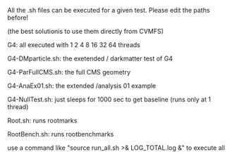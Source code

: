 All the .sh files can be executed for a given test. Please edit the paths before!

(the best solutionis to use them directly from CVMFS)

G4: all executed with 1 2 4 8 16 32 64 threads

  G4-DMparticle.sh: the exetended / darkmatter test of G4
  
  G4-ParFullCMS.sh: the full CMS geometry
  
  G4-AnaEx01.sh: the extended  /analysis 01 example

  G4-NullTest.sh: just sleeps for 1000 sec to get baseline (runs only at 1 thread)

  Root.sh: runs rootmarks

  RootBench.sh: runs rootbenchmarks


  use a command like "source run_all.sh >& LOG_TOTAL.log &" to execute all

